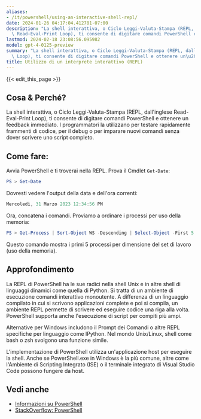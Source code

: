 ```yaml
---
aliases:
- /it/powershell/using-an-interactive-shell-repl/
date: 2024-01-26 04:17:04.412781-07:00
description: "La shell interattiva, o Ciclo Leggi-Valuta-Stampa (REPL, dall'inglese\
  \ Read-Eval-Print Loop), ti consente di digitare comandi PowerShell e ottenere un\u2026"
lastmod: 2024-02-18 23:08:56.095982
model: gpt-4-0125-preview
summary: "La shell interattiva, o Ciclo Leggi-Valuta-Stampa (REPL, dall'inglese Read-Eval-Print\
  \ Loop), ti consente di digitare comandi PowerShell e ottenere un\u2026"
title: Utilizzo di un interprete interattivo (REPL)
---
```


{{< edit_this_page >}}

## Cosa & Perché?
La shell interattiva, o Ciclo Leggi-Valuta-Stampa (REPL, dall'inglese Read-Eval-Print Loop), ti consente di digitare comandi PowerShell e ottenere un feedback immediato. I programmatori la utilizzano per testare rapidamente frammenti di codice, per il debug o per imparare nuovi comandi senza dover scrivere uno script completo.

## Come fare:
Avvia PowerShell e ti troverai nella REPL. Prova il Cmdlet `Get-Date`:

```PowerShell
PS > Get-Date
```

Dovresti vedere l'output della data e dell'ora correnti:

```PowerShell
Mercoledì, 31 Marzo 2023 12:34:56 PM
```

Ora, concatena i comandi. Proviamo a ordinare i processi per uso della memoria:

```PowerShell
PS > Get-Process | Sort-Object WS -Descending | Select-Object -First 5
```

Questo comando mostra i primi 5 processi per dimensione del set di lavoro (uso della memoria).

## Approfondimento
La REPL di PowerShell ha le sue radici nella shell Unix e in altre shell di linguaggi dinamici come quella di Python. Si tratta di un ambiente di esecuzione comandi interattivo monoutente. A differenza di un linguaggio compilato in cui si scrivono applicazioni complete e poi si compila, un ambiente REPL permette di scrivere ed eseguire codice una riga alla volta. PowerShell supporta anche l'esecuzione di script per compiti più ampi.

Alternative per Windows includono il Prompt dei Comandi o altre REPL specifiche per linguaggio come IPython. Nel mondo Unix/Linux, shell come bash o zsh svolgono una funzione simile.

L'implementazione di PowerShell utilizza un'applicazione host per eseguire la shell. Anche se PowerShell.exe in Windows è la più comune, altre come l'Ambiente di Scripting Integrato (ISE) o il terminale integrato di Visual Studio Code possono fungere da host.

## Vedi anche
- [Informazioni su PowerShell](https://docs.microsoft.com/it-it/powershell/scripting/overview)
- [StackOverflow: PowerShell](https://stackoverflow.com/questions/tagged/powershell)
